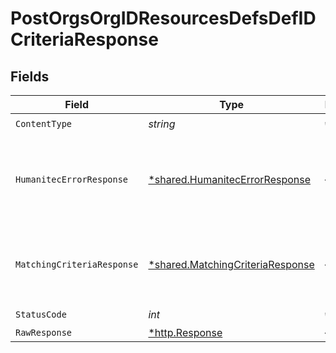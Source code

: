 # PostOrgsOrgIDResourcesDefsDefIDCriteriaResponse


## Fields

| Field                                                                               | Type                                                                                | Required                                                                            | Description                                                                         |
| ----------------------------------------------------------------------------------- | ----------------------------------------------------------------------------------- | ----------------------------------------------------------------------------------- | ----------------------------------------------------------------------------------- |
| `ContentType`                                                                       | *string*                                                                            | :heavy_check_mark:                                                                  | N/A                                                                                 |
| `HumanitecErrorResponse`                                                            | [*shared.HumanitecErrorResponse](../../models/shared/humanitecerrorresponse.md)     | :heavy_minus_sign:                                                                  | One or more request parameters is missing or invalid.<br/><br/>                     |
| `MatchingCriteriaResponse`                                                          | [*shared.MatchingCriteriaResponse](../../models/shared/matchingcriteriaresponse.md) | :heavy_minus_sign:                                                                  | The newly added Matching Criteria details.<br/><br/>                                |
| `StatusCode`                                                                        | *int*                                                                               | :heavy_check_mark:                                                                  | N/A                                                                                 |
| `RawResponse`                                                                       | [*http.Response](https://pkg.go.dev/net/http#Response)                              | :heavy_minus_sign:                                                                  | N/A                                                                                 |